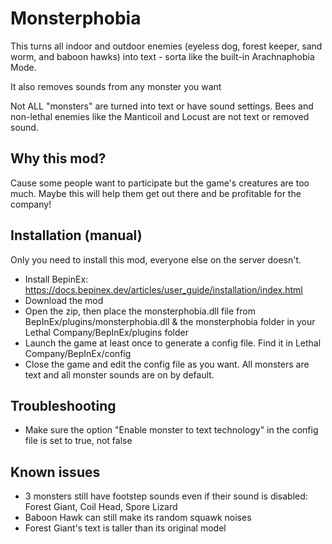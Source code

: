 # Monsterphobia

This turns all indoor and outdoor enemies (eyeless dog, forest keeper, sand worm, and baboon hawks) into text - sorta like the built-in Arachnaphobia Mode.

It also removes sounds from any monster you want

Not ALL "monsters" are turned into text or have sound settings. Bees and non-lethal enemies like the Manticoil and Locust are not text or removed sound.

## Why this mod?

Cause some people want to participate but the game's creatures are too much. Maybe this will help them get out there and be profitable for the company!

## Installation (manual)

Only you need to install this mod, everyone else on the server doesn't.

- Install BepinEx: https://docs.bepinex.dev/articles/user_guide/installation/index.html
- Download the mod
- Open the zip, then place the monsterphobia.dll file from BepInEx/plugins/monsterphobia.dll & the monsterphobia folder in your Lethal Company/BepInEx/plugins folder
- Launch the game at least once to generate a config file. Find it in Lethal Company/BepInEx/config
- Close the game and edit the config file as you want. All monsters are text and all monster sounds are on by default.

## Troubleshooting
- Make sure the option "Enable monster to text technology" in the config file is set to true, not false

## Known issues

- 3 monsters still have footstep sounds even if their sound is disabled: Forest Giant, Coil Head, Spore Lizard
- Baboon Hawk can still make its random squawk noises
- Forest Giant's text is taller than its original model